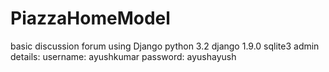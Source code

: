 # PiazzaHomeModel
basic discussion forum using Django
python 3.2
django 1.9.0
sqlite3 
admin details:
username: ayushkumar
password: ayushayush

